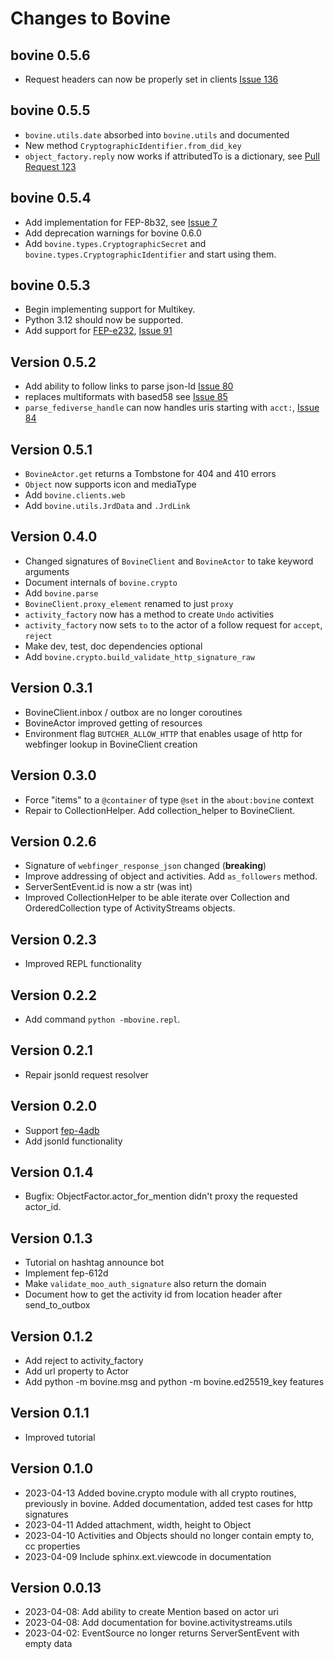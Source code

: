 # Changes to Bovine

## bovine 0.5.6

- Request headers can now be properly set in clients [Issue 136](https://codeberg.org/bovine/bovine/issues/136)

## bovine 0.5.5

- `bovine.utils.date` absorbed into `bovine.utils` and documented
- New method `CryptographicIdentifier.from_did_key`
- `object_factory.reply` now works if attributedTo is a dictionary, see [Pull Request 123](https://codeberg.org/bovine/bovine/pulls/123)

## bovine 0.5.4

- Add implementation for FEP-8b32, see [Issue 7](https://codeberg.org/bovine/bovine/issues/7)
- Add deprecation warnings for bovine 0.6.0
- Add `bovine.types.CryptographicSecret` and `bovine.types.CryptographicIdentifier` and start using them.

## bovine 0.5.3

- Begin implementing support for Multikey.
- Python 3.12 should now be supported.
- Add support for [FEP-e232](https://codeberg.org/fediverse/fep/src/branch/main/fep/e232/fep-e232.md), [Issue 91](https://codeberg.org/bovine/bovine/issues/91)

## Version 0.5.2

- Add ability to follow links to parse json-ld [Issue 80](https://codeberg.org/bovine/bovine/issues/80)
- replaces multiformats with based58 see [Issue 85](https://codeberg.org/bovine/bovine/issues/85)
- `parse_fediverse_handle` can now handles uris starting with `acct:`, [Issue 84](https://codeberg.org/bovine/bovine/issues/84)

## Version 0.5.1

- `BovineActor.get` returns a Tombstone for 404 and 410 errors
- `Object` now supports icon and mediaType
- Add `bovine.clients.web`
- Add `bovine.utils.JrdData` and `.JrdLink`

## Version 0.4.0

- Changed signatures of `BovineClient` and `BovineActor` to take keyword arguments
- Document internals of `bovine.crypto`
- Add `bovine.parse`
- `BovineClient.proxy_element` renamed to just `proxy`
- `activity_factory` now has a method to create `Undo` activities
- `activity_factory` now sets `to` to the actor of a follow request for `accept`, `reject`
- Make dev, test, doc dependencies optional
- Add `bovine.crypto.build_validate_http_signature_raw`

## Version 0.3.1

- BovineClient.inbox / outbox are no longer coroutines
- BovineActor improved getting of resources
- Environment flag `BUTCHER_ALLOW_HTTP` that enables usage of http for webfinger lookup in BovineClient creation

## Version 0.3.0

- Force "items" to a `@container` of type `@set` in the `about:bovine` context
- Repair to CollectionHelper. Add collection_helper to BovineClient.

## Version 0.2.6

- Signature of `webfinger_response_json` changed (__breaking__)
- Improve addressing of object and activities. Add `as_followers` method.
- ServerSentEvent.id is now a str (was int)
- Improved CollectionHelper to be able iterate over Collection and OrderedCollection type of ActivityStreams objects.

## Version 0.2.3

- Improved REPL functionality

## Version 0.2.2

- Add command `python -mbovine.repl`.

## Version 0.2.1

- Repair jsonld request resolver

## Version 0.2.0

- Support [fep-4adb](https://codeberg.org/fediverse/fep/src/branch/main/feps/fep-4adb.md)
- Add jsonld functionality

## Version 0.1.4

- Bugfix: ObjectFactor.actor_for_mention didn't proxy the requested actor_id.

## Version 0.1.3

- Tutorial on hashtag announce bot
- Implement fep-612d
- Make `validate_moo_auth_signature` also return the domain
- Document how to get the activity id from location header after send_to_outbox

## Version 0.1.2

- Add reject to activity_factory
- Add url property to Actor
- Add python -m bovine.msg and python -m bovine.ed25519_key features

## Version 0.1.1

- Improved tutorial

## Version 0.1.0

- 2023-04-13 Added bovine.crypto module with all crypto routines, previously in bovine. Added documentation, added test cases for http signatures
- 2023-04-11 Added attachment, width, height to Object
- 2023-04-10 Activities and Objects should no longer contain empty to, cc properties
- 2023-04-09 Include sphinx.ext.viewcode in documentation

## Version 0.0.13

- 2023-04-08: Add ability to create Mention based on actor uri
- 2023-04-08: Add documentation for bovine.activitystreams.utils
- 2023-04-02: EventSource no longer returns ServerSentEvent with empty data

